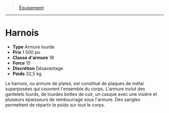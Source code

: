 ﻿---
!EquipmentItem
Type: Armure lourde
Price: 1 500 po
ArmorClass: 18
Discretion: Désavantage
Weight: 32,5 kg
Strength: 15
Id: equipment_hd.md#harnois
ParentLink: equipment_hd.md#Équipement
Name: Harnois
ParentName: Équipement
NameLevel: 1
Attributes:
  Name: Harnois
  Markdown: >+
    # <!--Name-->Harnois<!--/Name-->


    - **Type** <!--Type-->Armure lourde<!--/Type-->

    - **Prix** <!--Price-->1 500 po<!--/Price-->

    - **Classe d'armure** <!--ArmorClass-->18<!--/ArmorClass-->

    - **Force** <!--Strength-->15<!--/Strength-->

    - **Discrétion** <!--Discretion-->Désavantage<!--/Discretion-->

    - **Poids** <!--Weight-->32,5 kg<!--/Weight-->


    Le harnois, ou armure de plates, est constitué de plaques de métal superposées qui couvrent l'ensemble du corps. L'armure inclut des gantelets lourds, de lourdes bottes de cuir, un casque avec une visière et plusieurs épaisseurs de rembourrage sous l'armure. Des sangles permettent de répartir le poids sur tout le corps.

  Type: Armure lourde
  Price: 1 500 po
  ArmorClass: 18
  Strength: 15
  Discretion: Désavantage
  Weight: 32,5 kg
AttributesDictionary: >+
  Name: Harnois

  Markdown: >+

    # <!--Name-->Harnois<!--/Name-->





    - **Type** <!--Type-->Armure lourde<!--/Type-->



    - **Prix** <!--Price-->1 500 po<!--/Price-->



    - **Classe d'armure** <!--ArmorClass-->18<!--/ArmorClass-->



    - **Force** <!--Strength-->15<!--/Strength-->



    - **Discrétion** <!--Discretion-->Désavantage<!--/Discretion-->



    - **Poids** <!--Weight-->32,5 kg<!--/Weight-->





    Le harnois, ou armure de plates, est constitué de plaques de métal superposées qui couvrent l'ensemble du corps. L'armure inclut des gantelets lourds, de lourdes bottes de cuir, un casque avec une visière et plusieurs épaisseurs de rembourrage sous l'armure. Des sangles permettent de répartir le poids sur tout le corps.



  Type: Armure lourde

  Price: 1 500 po

  ArmorClass: 18

  Strength: 15

  Discretion: Désavantage

  Weight: 32,5 kg

---
> [Équipement](hd_equipment.md)

---

# Harnois

- **Type** Armure lourde
- **Prix** 1 500 po
- **Classe d'armure** 18
- **Force** 15
- **Discrétion** Désavantage
- **Poids** 32,5 kg

Le harnois, ou armure de plates, est constitué de plaques de métal superposées qui couvrent l'ensemble du corps. L'armure inclut des gantelets lourds, de lourdes bottes de cuir, un casque avec une visière et plusieurs épaisseurs de rembourrage sous l'armure. Des sangles permettent de répartir le poids sur tout le corps.

